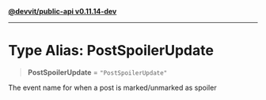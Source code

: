 [**@devvit/public-api v0.11.14-dev**](../README.md)

---

# Type Alias: PostSpoilerUpdate

> **PostSpoilerUpdate** = `"PostSpoilerUpdate"`

The event name for when a post is marked/unmarked as spoiler
